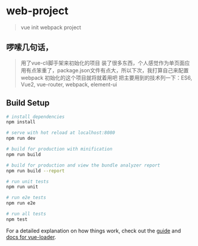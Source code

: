 # web-project

> vue init webpack project
## 啰嗦几句话，
>用了vue-cli脚手架来初始化的项目
>装了很多东西，个人感觉作为单页面应用有点笨重了，package.json文件有点大，所以下次，我打算自己来配置webpack
>初始化的这个项目就将就着用吧
>把主要用到的技术列一下：ES6, Vue2, vue-router, webpack, element-ui

## Build Setup

``` bash
# install dependencies
npm install

# serve with hot reload at localhost:8080
npm run dev

# build for production with minification
npm run build

# build for production and view the bundle analyzer report
npm run build --report

# run unit tests
npm run unit

# run e2e tests
npm run e2e

# run all tests
npm test
```

For a detailed explanation on how things work, check out the [guide](http://vuejs-templates.github.io/webpack/) and [docs for vue-loader](http://vuejs.github.io/vue-loader).

